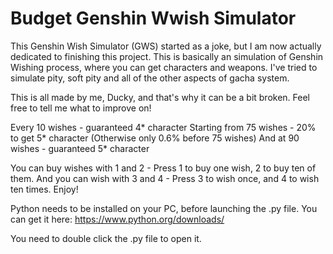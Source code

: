 # Budget Genshin Wwish Simulator
This Genshin Wish Simulator (GWS) started as a joke, but I am now actually dedicated to finishing this project.
This is basically an simulation of Genshin Wishing process, where you can get characters and weapons. 
I've tried to simulate pity, soft pity and all of the other aspects of gacha system.

This is all made by me, Ducky, and that's why it can be a bit broken. Feel free to tell me what to improve on! 

Every 10 wishes - guaranteed 4* character
Starting from 75 wishes - 20% to get 5* character (Otherwise only 0.6% before 75 wishes)
And at 90 wishes - guaranteed 5* character

You can buy wishes with 1 and 2 - Press 1 to buy one wish, 2 to buy ten of them.
And you can wish with 3 and 4 - Press 3 to wish once, and 4 to wish ten times.
Enjoy!



Python needs to be installed on your PC, before launching the .py file. You can get it here: https://www.python.org/downloads/

You need to double click the .py file to open it.
